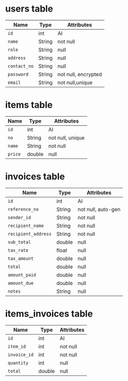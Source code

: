 # users table
|Name|Type|Attributes|
|---|---|---|
|`id`|int|AI|
|`name`|String|not null|
|`role`|String|null|
|`address`|String|null|
|`contact_no`|String|null|
|`password`|String|not null, encrypted|
|`email`|String|not null,unique|



# items table
|Name|Type|Attributes|
|---|---|---|
|`id`|int|AI|
|`no`|String|not null, unique|
|`name`|String|not null|
|`price`|double|null|



# invoices table
|Name|Type|Attributes|
|---|---|---|
|`id`|int|AI|
|`reference_no`|String|not null, auto-gen|
|`sender_id`|String|not null|
|`recipient_name`|String|not null|
|`recipient_address`|String|not null|
|`sub_total`|double|null|
|`tax_rate`|float|null|
|`tax_amount`|double|null|
|`total`|double|null|
|`amount_paid`|double|null|
|`amount_due`|double|null|
|`notes`|String|null|



# items_invoices table
|Name|Type|Attributes|
|---|---|---|
|`id`|int|AI|
|`item_id`|int|not null|
|`invoice_id`|int|not null|
|`quantity`|int|null|
|`total`|double|null|